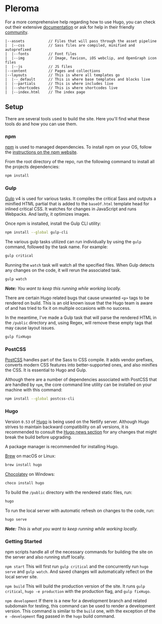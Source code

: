 # Pleroma
For a more comprehensive help regarding how to use Hugo, you can check out their extensive [documentation](https://gohugo.io/wiki/) or ask for help in their friendly [community](https://discourse.gohugo.io).

```
|--assets           // Files that will pass through the asset pipeline
|  |--css           // Sass files are compiled, minified and autoprefixed
|  |--fonts         // Font files
|  |--img           // Image, favicon, iOS webclip, and OpenGraph icon files
|  |--js            // JS files
|--content          // Pages and collections
|--layouts          // This is where all templates go
|  |--_default      // This is where base templates and blocks live
|  |--partials      // This is where includes live
|  |--shortcodes    // This is where shortcodes live
|  |--index.html    // The index page
```

## Setup
There are several tools used to build the site. Here you'll find what these tools do and how you can use them.

### npm
[npm](https://docs.npmjs.com/getting-started/what-is-npm) is used to managed dependencies. To install npm on your OS, follow the [instructions on the npm website](https://www.npmjs.com/get-npm).

From the root directory of the repo, run the following command to install all the projects dependencies:
```sh
npm install
```

### Gulp
[Gulp](https://gulpjs.com/docs/en/getting-started/quick-start) v4 is used for various tasks. It compiles the critical Sass and outputs a minified HTML partial that is added to the `baseOf.html` template head for inlined critical CSS. It watches for changes in JavaScript and runs Webpacks. And lastly, it optimizes images.

Once npm is installed, install the Gulp CLI utility:
```sh
npm install --global gulp-cli
```

The various gulp tasks utilized can run individually by using the `gulp` command, followed by the task name. For example:
```sh
gulp critical
```

Running the `watch` task will watch all the specified files. When Gulp detects any changes on the code, it will rerun the associated task.
```sh
gulp watch
```
_**Note:** You want to keep this running while working locally._

There are certain Hugo related bugs that cause unwanted `<p>` tags to be rendered on build. This is an old known issue that the Hugo team is aware of and has tried to fix it on multiple occasions with no success.

In the meantime, I've made a Gulp task that will parse the rendered HTML in the `/public` directory and, using Regex, will remove these empty tags that may cause layout issues.
```sh
gulp fixHugo
```

### PostCSS
[PostCSS](https://github.com/postcss/postcss) handles part of the Sass to CSS compile. It adds vendor prefixes, converts modern CSS features into better-supported ones, and also minifies the CSS. It is essential to Hugo and Gulp.

Although there are a number of dependencies associated with PostCSS that are handled by `npm`, the core command line utility can be installed on your machine with this command:
```sh
npm install --global postcss-cli
```

### Hugo
Version `0.53` of [Hugo](https://gohugo.io/getting-started/installing/) is being used on the Netlify server. Although Hugo strives to maintain backward compatibility on all versions, it is recommended to consult the [Hugo news section](https://gohugo.io/news/) for any changes that might break the build before upgrading.

A package manager is recommended for installing Hugo.

[Brew](https://brew.sh/) on macOS or Linux:
```sh
brew install hugo
```

[Chocolatey](https://chocolatey.org/) on Windows:
```sh
choco install hugo
```

To build the `/public` directory with the rendered static files, run:
```sh
hugo
```

To run the local server with automatic refresh on changes to the code, run:
```sh
hugo serve
```
_**Note:** This is what you want to keep running while working locally._

### Getting Started
npm scripts handle all of the necessary commands for building the site on the server and also running stuff locally.

`npm start`
This will first run `gulp critical` and the concurrently run `hugo serve` and `gulp watch`. And saved changes will automatically reflect on the local server site.

`npm build`
This will build the production version of the site. It runs `gulp critical`, `hugo -e production` with the production flag, and `gulp fixHugo`.


`npm development`
If there is a new for a development branch and related subdomain for testing, this command can be used to render a development version. This command is similar to the `build` one, with the exception of the `e -development` flag passed in the `hugo` build command.